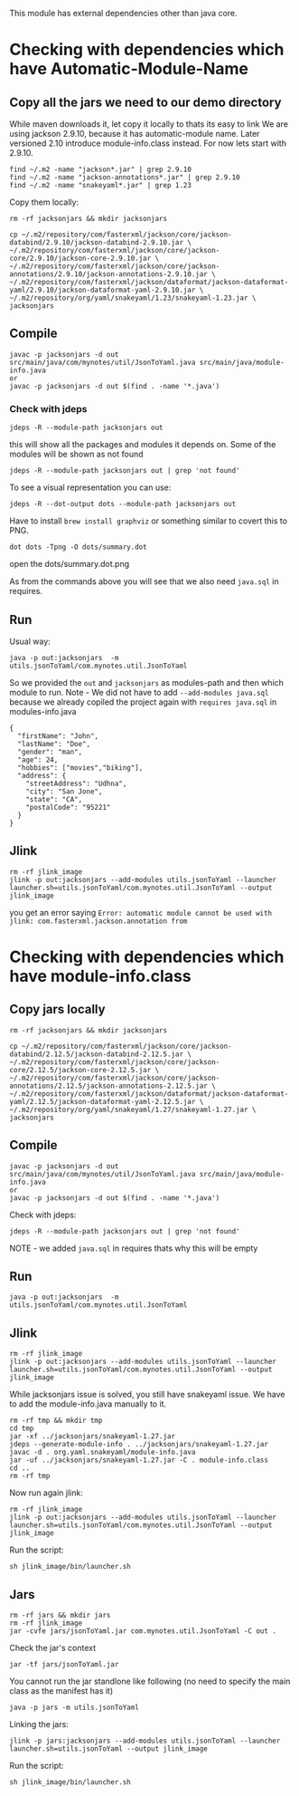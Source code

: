 This module has external dependencies other than java core.

# Checking with dependencies which have Automatic-Module-Name
## Copy all the jars we need to our demo directory
While maven downloads it, let copy it locally to thats its easy to link
We are using jackson 2.9.10, because it has automatic-module name. 
Later versioned 2.10 introduce module-info.class instead. For now lets start with 2.9.10.
```
find ~/.m2 -name "jackson*.jar" | grep 2.9.10
find ~/.m2 -name "jackson-annotations*.jar" | grep 2.9.10
find ~/.m2 -name "snakeyaml*.jar" | grep 1.23
```
Copy them locally:
```
rm -rf jacksonjars && mkdir jacksonjars

cp ~/.m2/repository/com/fasterxml/jackson/core/jackson-databind/2.9.10/jackson-databind-2.9.10.jar \
~/.m2/repository/com/fasterxml/jackson/core/jackson-core/2.9.10/jackson-core-2.9.10.jar \
~/.m2/repository/com/fasterxml/jackson/core/jackson-annotations/2.9.10/jackson-annotations-2.9.10.jar \
~/.m2/repository/com/fasterxml/jackson/dataformat/jackson-dataformat-yaml/2.9.10/jackson-dataformat-yaml-2.9.10.jar \
~/.m2/repository/org/yaml/snakeyaml/1.23/snakeyaml-1.23.jar \
jacksonjars
```

## Compile

```
javac -p jacksonjars -d out src/main/java/com/mynotes/util/JsonToYaml.java src/main/java/module-info.java
or
javac -p jacksonjars -d out $(find . -name '*.java')
```
### Check with jdeps
```
jdeps -R --module-path jacksonjars out
```
this will show all the packages and modules it depends on. Some of the modules will be shown as not found
```
jdeps -R --module-path jacksonjars out | grep 'not found'
```

To see a visual representation you can use:
```
jdeps -R --dot-output dots --module-path jacksonjars out
```
Have to install `brew install graphviz` or something similar to covert this to PNG.
```
dot dots -Tpng -O dots/summary.dot
```
open the dots/summary.dot.png

As from the commands above you will see that we also need `java.sql` in requires.

## Run
Usual way:
```
java -p out:jacksonjars  -m utils.jsonToYaml/com.mynotes.util.JsonToYaml
```
So we provided the `out` and `jacksonjars` as modules-path and then which module to run. 
Note - We did not have to add `--add-modules java.sql` because we already copiled the project again with 
`requires java.sql` in modules-info.java

```
{
  "firstName": "John",
  "lastName": "Doe",
  "gender": "man",
  "age": 24,
  "hobbies": ["movies","biking"],
  "address": {
    "streetAddress": "Udhna",
    "city": "San Jone",
    "state": "CA",
    "postalCode": "95221"
  }
}
```

## Jlink

```
rm -rf jlink_image
jlink -p out:jacksonjars --add-modules utils.jsonToYaml --launcher launcher.sh=utils.jsonToYaml/com.mynotes.util.JsonToYaml --output jlink_image
```
you get an error saying `Error: automatic module cannot be used with jlink: com.fasterxml.jackson.annotation from`

# Checking with dependencies which have module-info.class
## Copy jars locally
```
rm -rf jacksonjars && mkdir jacksonjars

cp ~/.m2/repository/com/fasterxml/jackson/core/jackson-databind/2.12.5/jackson-databind-2.12.5.jar \
~/.m2/repository/com/fasterxml/jackson/core/jackson-core/2.12.5/jackson-core-2.12.5.jar \
~/.m2/repository/com/fasterxml/jackson/core/jackson-annotations/2.12.5/jackson-annotations-2.12.5.jar \
~/.m2/repository/com/fasterxml/jackson/dataformat/jackson-dataformat-yaml/2.12.5/jackson-dataformat-yaml-2.12.5.jar \
~/.m2/repository/org/yaml/snakeyaml/1.27/snakeyaml-1.27.jar \
jacksonjars
```

## Compile
```
javac -p jacksonjars -d out src/main/java/com/mynotes/util/JsonToYaml.java src/main/java/module-info.java
or
javac -p jacksonjars -d out $(find . -name '*.java')
```
Check with jdeps:
```
jdeps -R --module-path jacksonjars out | grep 'not found'
```
NOTE - we added `java.sql` in requires thats why this will be empty

## Run
```
java -p out:jacksonjars  -m utils.jsonToYaml/com.mynotes.util.JsonToYaml
```

## Jlink

```
rm -rf jlink_image
jlink -p out:jacksonjars --add-modules utils.jsonToYaml --launcher launcher.sh=utils.jsonToYaml/com.mynotes.util.JsonToYaml --output jlink_image
```
While jacksonjars issue is solved, you still have snakeyaml issue. We have to add the module-info.java manually to it.

```
rm -rf tmp && mkdir tmp
cd tmp
jar -xf ../jacksonjars/snakeyaml-1.27.jar
jdeps --generate-module-info . ../jacksonjars/snakeyaml-1.27.jar
javac -d . org.yaml.snakeyaml/module-info.java
jar -uf ../jacksonjars/snakeyaml-1.27.jar -C . module-info.class
cd ..
rm -rf tmp
```
Now run again jlink:
```
rm -rf jlink_image
jlink -p out:jacksonjars --add-modules utils.jsonToYaml --launcher launcher.sh=utils.jsonToYaml/com.mynotes.util.JsonToYaml --output jlink_image
```

Run the script:
```
sh jlink_image/bin/launcher.sh
```

## Jars

```
rm -rf jars && mkdir jars
rm -rf jlink_image
jar -cvfe jars/jsonToYaml.jar com.mynotes.util.JsonToYaml -C out .
```

Check the jar's context
```
jar -tf jars/jsonToYaml.jar
```
You cannot run the jar standlone like following (no need to specify the main class as the manifest has it)
```
java -p jars -m utils.jsonToYaml
```

Linking the jars:
```
jlink -p jars:jacksonjars --add-modules utils.jsonToYaml --launcher launcher.sh=utils.jsonToYaml --output jlink_image
```
Run the script:
```
sh jlink_image/bin/launcher.sh
```